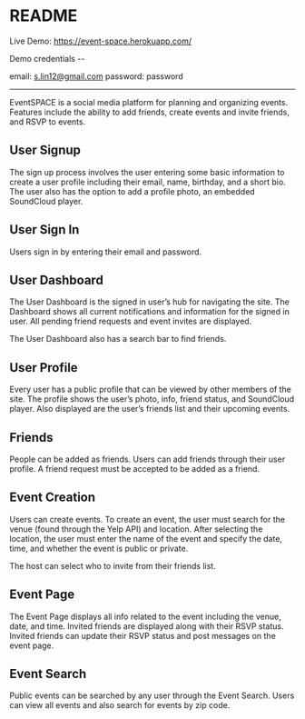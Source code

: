 # README

Live Demo: https://event-space.herokuapp.com/ 

Demo credentials -- 

email: s.lin12@gmail.com
password: password

----

EventSPACE is a social media platform for planning and organizing events. Features include the ability to add friends, create events and invite friends, and RSVP to events.

## User Signup
The sign up process involves the user entering some basic information to create a user profile including their email, name, birthday, and a short bio. The user also has the option to add a profile photo, an embedded SoundCloud player.

## User Sign In
Users sign in by entering their email and password.

## User Dashboard
The User Dashboard is the signed in user’s hub for navigating the site. The Dashboard shows all current notifications and information for the signed in user. All pending friend requests and event invites are displayed.

The User Dashboard also has a search bar to find friends.

## User Profile
Every user has a public profile that can be viewed by other members of the site. The profile shows the user’s  photo, info, friend status, and SoundCloud player. Also displayed are the user’s friends list and their upcoming events.

## Friends
People can be added as friends. Users can add friends through their user profile. A friend request must be accepted to be added as a friend.

## Event Creation
Users can create events. To create an event, the user must search for the venue (found through the Yelp API) and location. After selecting the location, the user must enter the name of the event and specify the date, time, and whether the event is public or private.

The host can select who to invite from their friends list.

## Event Page
The Event Page displays all info related to the event including the venue, date, and time. Invited friends are displayed along with their RSVP status. Invited friends can update their RSVP status and post messages on the event page.

## Event Search
Public events can be searched by any user through the Event Search. Users can view all events and also search for events by zip code.
